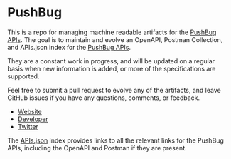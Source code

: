 # PushBugThis is a repo for managing machine readable artifacts for the [PushBug APIs](https://pushbug.com/learn-to-use-the-pushbug-notification-api). The goal is to maintain and evolve an OpenAPI, Postman Collection, and APIs.json index for the [PushBug APIs](https://pushbug.com/learn-to-use-the-pushbug-notification-api).They are a constant work in progress, and will be updated on a regular basis when new information is added, or more of the specifications are supported.Feel free to submit a pull request to evolve any of the artifacts, and leave GitHub issues if you have any questions, comments, or feedback.- [Website](https://pushbug.com/learn-to-use-the-pushbug-notification-api)- [Developer](https://pushbug.com/learn-to-use-the-pushbug-notification-api)- [Twitter](https://twitter.com/Pushbug)The [APIs.json](https://github.com/api-evangelist/pushbug/blob/master/apis.json) index provides links to all the relevant links for the PushBug APIs, including the OpenAPI and Postman if they are present.